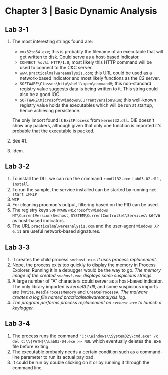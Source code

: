 # Chapter 3 | Basic Dynamic Analysis
## Lab 3-1
1. The most interesting strings found are:
	- `vmx32to64.exe`; this is probably the filename of an executable that will get written to disk. Could serve as a host-based indicator.
	- `CONNECT %s:%i HTTP/1.0`; most likely this HTTP command will be used to connect to the C&C server.
	- `www.practicalmalwareanalysis.com`; this URL could be used as a network-based indicator and most likely functions as the C2 server.
	- `SOFTWARE\Classes\http\shell\open\commandV`; this non-standard registry value suggests data is being written to it. This string could also be a good IOC.
	- `SOFTWARE\Microsoft\Windows\CurrentVersion\Run`; this well-known registry value holds the executables which will be run at startup, hence achieving persistence.

	The only import found is `ExitProcess` from `kernel32.dll`. DIE doesn't show any packers, although given that only one function is imported it's probable that the executable is packed.
2. See #1.
3. Idem.

## Lab 3-2
1. To install the DLL we can run the command `rundll32.exe Lab03-02.dll, Install`.
2. To run the sample, the service installed can be started by running `net start IPRIP`
3. `WIP`
4. For cleaning procmon's output, filtering based on the PID can be used.
5. The registry keys `SOFTWARE\Microsoft\Windows NT\CurrentVersion\Svchost`, `SYSTEM\CurrentControlSet\Services\` serve as host-based indicators.
6. The URL `practicalmalwareanalysis.com` and the user-agent `Windows XP 6.11` are useful network-based signatures.

## Lab 3-3
1. It creates the child process `svchost.exe`. *It uses process replacement.*
2. Nope, the process exits too quickly to display the memory in Process Explorer. Running it in a debugger would be the way to go. *The memory image of the created `svchost.exe` displays some suspicious strings.*
3. A large number of "A" characters could server as a host-based indicator. The only library imported is *kernel32.dll*, and some suspicious imports are `{Write,Read}ProcessMemory` and `CreateProcessA`. *The malware creates a log file named practicalmalwareanalysis.log.*
4. *The program performs process replacement on `svchost.exe` to launch a keylogger.*

## Lab 3-4
1. The process runs the command `"C:\\Windows\\System32\\cmd.exe" /c del C:\\{PATH}\\Lab03-04.exe >> NUL` which eventually deletes the .exe file before exiting.
2. The executable probably needs a certain condition such as a command-line parameter to run its actual payload.
3. It could be run by double clicking on it or by running it through the command line.